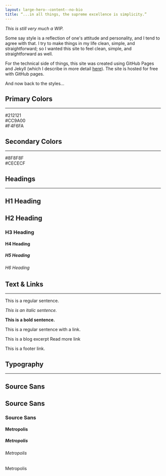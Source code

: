 ```yaml
---
layout: large-hero--content--no-bio
title: “...in all things, the supreme excellence is simplicity.”
---
```


<div class="margin-bottom-50">
  <p><em>This is still very much a WIP.</em></p>
  <p>Some say style is a reflection of one's attitude and personality, and I tend to agree with that. I try to make things in my life clean, simple, and straightforward; so I wanted this site to feel clean, simple, and straightforward as well.</p>
  <p>For the technical side of things, this site was created using GitHub Pages and Jekyll (which I describe in more detail <a href="/new-jekyll-site">here</a>). The site is hosted for free with GitHub pages.</p>
  <p>And now back to the styles...</p>
</div>

<div class="margin-bottom-70">
  <h2>Primary Colors</h2>
  <hr class="tofu-horizontal-rule--content-heading">
  <div class="tofu-color-block__holder margin-bottom-50">
    <div class="tofu-color-block darkerGray">#212121</div>
    <div class="tofu-color-block gold">#CC9A00</div>
    <div class="tofu-color-block offWhite">#F4F6FA</div>
  </div>
</div>
<div class="margin-bottom-70">
  <h2>Secondary Colors</h2>
  <hr class="tofu-horizontal-rule--content-heading">
  <div class="tofu-color-block__holder">
    <div class="tofu-color-block mediumGray">#8F8F8F</div>
    <div class="tofu-color-block lightestGray">#CECECF</div>
  </div>
</div>
<div class="margin-bottom-70">
  <h2>Headings</h2>
  <hr class="tofu-horizontal-rule--content-heading">
  <div class="tofu-hero__title">
    <h2 class="tofu-title--primary">H1 Heading</h2>
  </div>
  <h2>H2 Heading</h2>
  <h3>H3 Heading</h3>
  <h4>H4 Heading</h4>
  <h5>H5 Heading</h5>
  <h6>H6 Heading</h6>
</div>
<div class="margin-bottom-70">
  <h2>Text & Links</h2>
  <hr class="tofu-horizontal-rule--content-heading">
  <p>This is a regular sentence.</p>
  <p><em>This is an italic sentence.</em></p>
  <p><strong>This is a bold sentence.</strong></p>
  <p>This is a regular sentence with <a>a link</a>.</p>
  <p>This is a blog excerpt <a class="read-more">Read more link<span class="tofu-link-arrow right"></span></a></p>
  <p>This is a <a class="tofu-footer__socials__item">footer link</a>.</p>
</div>
<div>
  <h2>Typography</h2>
  <hr class="tofu-horizontal-rule--content-heading">
  <div class="tofu-hero__title">
    <h2 class="tofu-title--primary">Source Sans</h2>
  </div>
  <h2>Source Sans</h2>
  <h3>Source Sans</h3>
  <h4>Metropolis</h4>
  <h5>Metropolis</h5>
  <h6>Metropolis</h6>
  <p>Metropolis</p>
</div>
